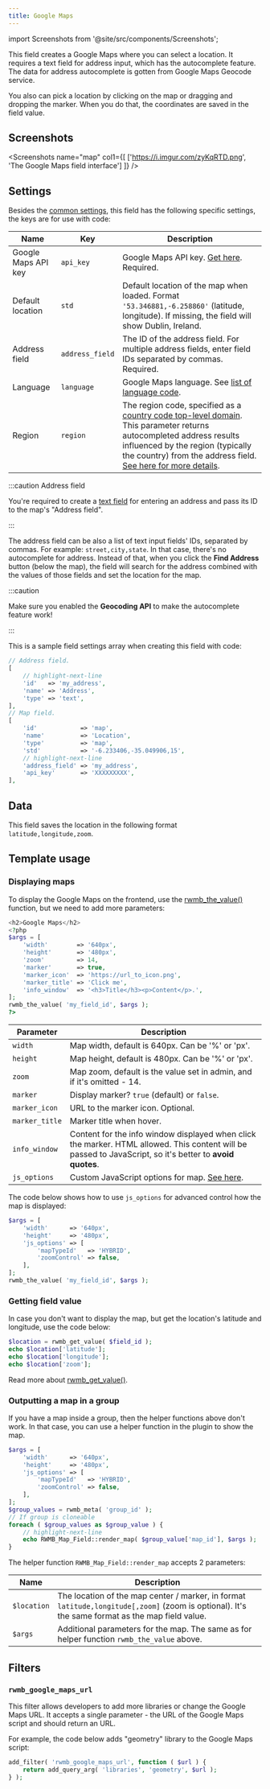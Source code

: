 ```yaml
---
title: Google Maps
---
```


import Screenshots from '@site/src/components/Screenshots';

This field creates a Google Maps where you can select a location. It requires a text field for address input, which has the autocomplete feature. The data for address autocomplete is gotten from Google Maps Geocode service.

You also can pick a location by clicking on the map or dragging and dropping the marker. When you do that, the coordinates are saved in the field value.

## Screenshots

<Screenshots name="map" col1={[
    ['https://i.imgur.com/zyKqRTD.png', 'The Google Maps field interface']
]} />

## Settings

Besides the [common settings](/field-settings/), this field has the following specific settings, the keys are for use with code:

Name | Key | Description
--- | --- | ---
Google Maps API key | `api_key` | Google Maps API key. [Get here](https://developers.google.com/maps/documentation/javascript/get-api-key). Required.
Default location | `std` | Default location of the map when loaded. Format `'53.346881,-6.258860'` (latitude, longitude). If missing, the field will show Dublin, Ireland.
Address field | `address_field` | The ID of the address field. For multiple address fields, enter field IDs separated by commas. Required.
Language | `language` | Google Maps language. See [list of language code](https://developers.google.com/maps/faq#languagesupport).
Region | `region` | The region code, specified as a [country code top-level domain](https://en.wikipedia.org/wiki/Country_code_top-level_domain). This parameter returns autocompleted address results influenced by the region (typically the country) from the address field. [See here for more details](https://developers.google.com/maps/documentation/geocoding/intro#RegionCodes).

:::caution Address field

You're required to create a [text field](/fields/text/) for entering an address and pass its ID to the map's "Address field".

:::

The address field can be also a list of text input fields' IDs, separated by commas. For example: `street,city,state`. In that case, there's no autocomplete for address. Instead of that, when you click the **Find Address** button (below the map), the field will search for the address combined with the values of those fields and set the location for the map.

:::caution

Make sure you enabled the **Geocoding API** to make the autocomplete feature work!

:::

This is a sample field settings array when creating this field with code:

```php
// Address field.
[
    // highlight-next-line
    'id'   => 'my_address',
    'name' => 'Address',
    'type' => 'text',
],
// Map field.
[
    'id'            => 'map',
    'name'          => 'Location',
    'type'          => 'map',
    'std'           => '-6.233406,-35.049906,15',
    // highlight-next-line
    'address_field' => 'my_address',
    'api_key'       => 'XXXXXXXXX',
],
```

## Data

This field saves the location in the following format `latitude,longitude,zoom`.

## Template usage

### Displaying maps

To display the Google Maps on the frontend, use the [rwmb_the_value()](/functions/rwmb-the-value/) function, but we need to add more parameters:

```php
<h2>Google Maps</h2>
<?php
$args = [
    'width'        => '640px',
    'height'       => '480px',
    'zoom'         => 14,
    'marker'       => true,
    'marker_icon'  => 'https://url_to_icon.png',
    'marker_title' => 'Click me',
    'info_window'  => '<h3>Title</h3><p>Content</p>.',
];
rwmb_the_value( 'my_field_id', $args );
?>
```

Parameter | Description
---|---
`width` | Map width, default is 640px. Can be '%' or 'px'.
`height` | Map height, default is 480px. Can be '%' or 'px'.
`zoom` | Map zoom, default is the value set in admin, and if it's omitted - 14.
`marker` | Display marker? `true` (default) or `false`.
`marker_icon` | URL to the marker icon. Optional.
`marker_title` | Marker title when hover.
`info_window` | Content for the info window displayed when click the marker. HTML allowed. This content will be passed to JavaScript, so it's better to **avoid quotes**.
`js_options` | Custom JavaScript options for map. [See here](https://developers.google.com/maps/documentation/javascript/reference#MapOptions).

The code below shows how to use `js_options` for advanced control how the map is displayed:

```php
$args = [
    'width'      => '640px',
    'height'     => '480px',
    'js_options' => [
        'mapTypeId'   => 'HYBRID',
        'zoomControl' => false,
    ],
];
rwmb_the_value( 'my_field_id', $args );
```

### Getting field value

In case you don't want to display the map, but get the location's latitude and longitude, use the code below:

```php
$location = rwmb_get_value( $field_id );
echo $location['latitude'];
echo $location['longitude'];
echo $location['zoom'];
```

Read more about [rwmb_get_value()](/functions/rwmb-get-value/).

### Outputting a map in a group

If you have a map inside a group, then the helper functions above don't work. In that case, you can use a helper function in the plugin to show the map.

```php
$args = [
    'width'      => '640px',
    'height'     => '480px',
    'js_options' => [
        'mapTypeId'   => 'HYBRID',
        'zoomControl' => false,
    ],
];
$group_values = rwmb_meta( 'group_id' );
// If group is cloneable
foreach ( $group_values as $group_value ) {
    // highlight-next-line
    echo RWMB_Map_Field::render_map( $group_value['map_id'], $args );
}
```

The helper function `RWMB_Map_Field::render_map` accepts 2 parameters:

Name|Description
---|---
`$location`|The location of the map center / marker, in format `latitude,longitude[,zoom]` (zoom is optional). It's the same format as the map field value.
`$args`|Additional parameters for the map. The same as for helper function `rwmb_the_value` above.

## Filters

### `rwmb_google_maps_url`

This filter allows developers to add more libraries or change the Google Maps URL. It accepts a single parameter - the URL of the Google Maps script and should return an URL.

For example, the code below adds "geometry" library to the Google Maps script:

```php
add_filter( 'rwmb_google_maps_url', function ( $url ) {
    return add_query_arg( 'libraries', 'geometry', $url );
} );
```
